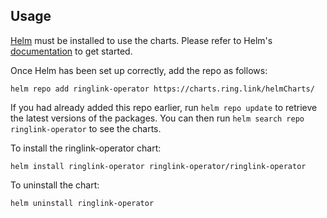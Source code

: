 ## Usage

[Helm](https://helm.sh) must be installed to use the charts.  Please refer to
Helm's [documentation](https://helm.sh/docs) to get started.

Once Helm has been set up correctly, add the repo as follows:

    helm repo add ringlink-operator https://charts.ring.link/helmCharts/

If you had already added this repo earlier, run `helm repo update` to retrieve
the latest versions of the packages.  You can then run `helm search repo
ringlink-operator` to see the charts.

To install the ringlink-operator chart:

    helm install ringlink-operator ringlink-operator/ringlink-operator

To uninstall the chart:

    helm uninstall ringlink-operator
